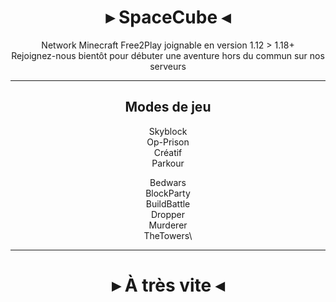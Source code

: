 <div id="header" align="center">
  <h1>▸ SpaceCube ◂</h1>

Network Minecraft Free2Play joignable en version 1.12 > 1.18+\
Rejoignez-nous bientôt pour débuter une aventure hors du commun sur nos serveurs

</div>

<hr />

<div id="header" align="center">
  <h2>Modes de jeu</h2>

Skyblock\
Op-Prison\
Créatif\
Parkour

Bedwars\
BlockParty\
BuildBattle\
Dropper\
Murderer\
TheTowers\

</div>

<hr />

<div id="header" align="center">
  <h1>▸ À très vite ◂</h1>
</div>
